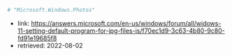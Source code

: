```powershell
# "Microsoft.Windows.Photos"
```
- link: https://answers.microsoft.com/en-us/windows/forum/all/widows-11-setting-default-program-for-jpg-files-is/f70ec1d9-3c63-4b80-9c80-fd91e19685f8
- retrieved: 2022-08-02
